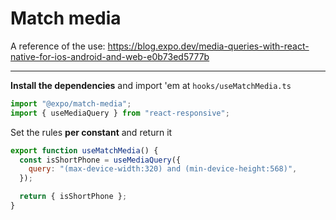 # Match media

A reference of the use: https://blog.expo.dev/media-queries-with-react-native-for-ios-android-and-web-e0b73ed5777b

---

**Install the dependencies** and import 'em at `hooks/useMatchMedia.ts`

```js
import "@expo/match-media";
import { useMediaQuery } from "react-responsive";
```

Set the rules **per constant** and return it

```js
export function useMatchMedia() {
  const isShortPhone = useMediaQuery({
    query: "(max-device-width:320) and (min-device-height:568)",
  });

  return { isShortPhone };
}
```

